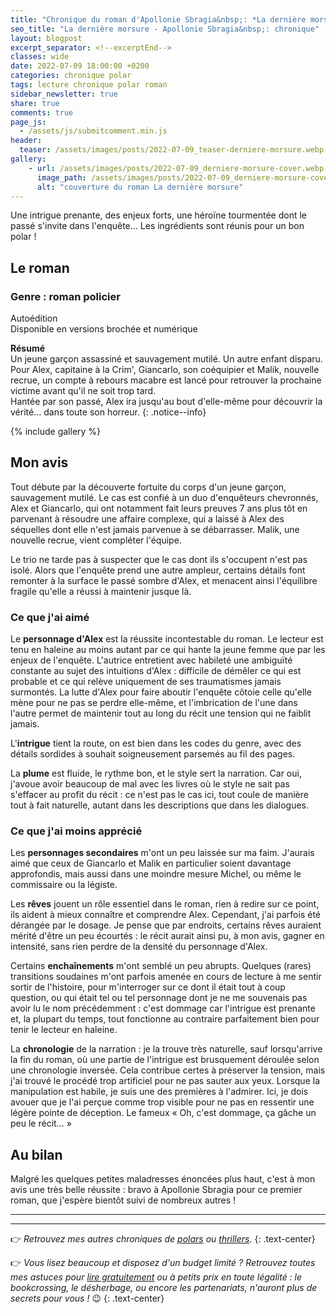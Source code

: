 ```yaml
---
title: "Chronique du roman d'Apollonie Sbragia&nbsp;: *La dernière morsure*"
seo_title: "La dernière morsure - Apollonie Sbragia&nbsp;: chronique"
layout: blogpost
excerpt_separator: <!--excerptEnd-->
classes: wide
date: 2022-07-09 18:00:00 +0200
categories: chronique polar
tags: lecture chronique polar roman
sidebar_newsletter: true
share: true
comments: true
page_js:
  - /assets/js/submitcomment.min.js
header:
  teaser: /assets/images/posts/2022-07-09_teaser-derniere-morsure.webp
gallery:
    - url: /assets/images/posts/2022-07-09_derniere-morsure-cover.webp
      image_path: /assets/images/posts/2022-07-09_derniere-morsure-cover.webp
      alt: "couverture du roman La dernière morsure"
---
```


Une intrigue prenante, des enjeux forts, une héroïne tourmentée dont le passé s'invite dans l'enquête... Les ingrédients sont réunis pour un bon polar&nbsp;!

<!--excerptEnd-->


<span class="fa fa-star rating_checked"></span>
<span class="fa fa-star rating_checked"></span>
<span class="fa fa-star rating_checked"></span>
<span class="fa fa-star rating_checked"></span>
<span class="fa fa-star rating_unchecked"></span>

## Le roman

### Genre&nbsp;: roman policier

Autoédition <br />
Disponible en versions brochée et numérique

**Résumé**<br />
Un jeune garçon assassiné et sauvagement mutilé. Un autre enfant disparu. Pour Alex, capitaine à la Crim', Giancarlo, son coéquipier et Malik, nouvelle recrue, un compte à rebours macabre est lancé pour retrouver la prochaine victime avant qu'il ne soit trop tard. <br />
Hantée par son passé, Alex ira jusqu'au bout d'elle-même pour découvrir la vérité&hellip; dans toute son horreur.
{: .notice--info}

{% include gallery %}



## Mon avis

Tout débute par la découverte fortuite du corps d'un jeune garçon, sauvagement mutilé. Le cas est confié à un duo d'enquêteurs chevronnés, Alex et Giancarlo, qui ont notamment fait leurs preuves 7&nbsp;ans plus tôt en parvenant à résoudre une affaire complexe, qui a laissé à Alex des séquelles dont elle n'est jamais parvenue à se débarrasser. Malik, une nouvelle recrue, vient compléter l'équipe.

Le trio ne tarde pas à suspecter que le cas dont ils s'occupent n'est pas isolé. Alors que l'enquête prend une autre ampleur, certains détails font remonter à la surface le passé sombre d'Alex, et menacent ainsi l'équilibre fragile qu'elle a réussi à maintenir jusque là.



### Ce que j'ai aimé

Le **personnage d'Alex** est la réussite incontestable du roman. Le lecteur est tenu en haleine au moins autant par ce qui hante la jeune femme que par les enjeux de l'enquête. L'autrice entretient avec habileté une ambiguïté constante au sujet des intuitions d'Alex&nbsp;: difficile de démêler ce qui est probable et ce qui relève uniquement de ses traumatismes jamais surmontés. La lutte d'Alex pour faire aboutir l'enquête côtoie celle qu'elle mène pour ne pas se perdre elle-même, et l'imbrication de l'une dans l'autre permet de maintenir tout au long du récit une tension qui ne faiblit jamais.

L'**intrigue** tient la route, on est bien dans les codes du genre, avec des détails sordides à souhait soigneusement parsemés au fil des pages.

La **plume** est fluide, le rythme bon, et le style sert la narration. Car oui, j'avoue avoir beaucoup de mal avec les livres où le style ne sait pas s'effacer au profit du récit&nbsp;: ce n'est pas le cas ici, tout coule de manière tout à fait naturelle, autant dans les descriptions que dans les dialogues.



### Ce que j'ai moins apprécié

Les **personnages secondaires** m'ont un peu laissée sur ma faim.  J'aurais aimé que ceux de Giancarlo et Malik en particulier soient davantage approfondis, mais aussi dans une moindre mesure Michel, ou même le commissaire ou la légiste.

Les **rêves** jouent un rôle essentiel dans le roman, rien à redire sur ce point, ils aident à mieux connaître et comprendre Alex. Cependant, j'ai parfois été dérangée par le dosage. Je pense que par endroits, certains rêves auraient mérité d'être un peu écourtés&nbsp;: le récit aurait ainsi pu, à mon avis, gagner en intensité, sans rien perdre de la densité du personnage d'Alex.

Certains **enchaînements** m'ont semblé un peu abrupts. Quelques (rares) transitions soudaines m'ont parfois amenée en cours de lecture à me sentir sortir de l'histoire, pour m'interroger sur ce dont il était tout à coup question, ou qui était tel ou tel personnage dont je ne me souvenais pas avoir lu le nom précédemment&nbsp;: c'est dommage car l'intrigue est prenante et, la plupart du temps, tout fonctionne au contraire parfaitement bien pour tenir le lecteur en haleine.

La **chronologie** de la narration&nbsp;: je la trouve très naturelle, sauf lorsqu'arrive la fin du roman, où une partie de l'intrigue est brusquement déroulée selon une chronologie inversée. Cela contribue certes à préserver la tension, mais j'ai trouvé le procédé trop artificiel pour ne pas sauter aux yeux. Lorsque la manipulation est habile, je suis une des premières à l'admirer. Ici, je dois avouer que je l'ai perçue comme trop visible pour ne pas en ressentir une légère pointe de déception. Le fameux &laquo;&nbsp;Oh, c'est dommage, ça gâche un peu le récit&hellip;&nbsp;&raquo;



## Au bilan

Malgré les quelques petites maladresses énoncées plus haut, c'est à mon avis une très belle réussite&nbsp;:
bravo à Apollonie Sbragia pour ce premier roman, que j'espère bientôt suivi de nombreux autres&nbsp;!

---
---
👉 *Retrouvez mes autres chroniques de [polars](/blog/tags#polar) ou [thrillers](/blog/tags#thriller).*
{: .text-center}

👉 *Vous lisez beaucoup et disposez d'un budget limité&nbsp;? Retrouvez toutes mes astuces pour [lire gratuitement](/lecture/2022/08/22/lire-gratuitement.html) ou à petits prix en toute légalité&nbsp;: le bookcrossing, le désherbage, ou encore les partenariats, n'auront plus de secrets pour vous&nbsp;!* 😉
{: .text-center}